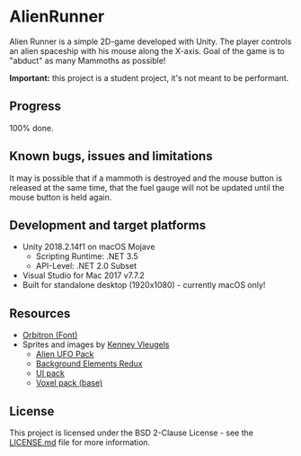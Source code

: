 # AlienRunner
Alien Runner is a simple 2D-game developed with Unity. The player controls an alien spaceship with his mouse along the X-axis. Goal of the game is to "abduct" as many Mammoths as possible!

**Important:** this project is a student project, it's not meant to be performant.

## Progress
100% done.

## Known bugs, issues and limitations
It may is possible that if a mammoth is destroyed and the mouse button is released at the same time, that the fuel gauge will not be updated until the mouse button is held again.

## Development and target platforms
* Unity 2018.2.14f1 on macOS Mojave
  * Scripting Runtime: .NET 3.5
  * API-Level: .NET 2.0 Subset
* Visual Studio for Mac 2017 v7.7.2
* Built for standalone desktop (1920x1080) - currently macOS only!

## Resources
* [Orbitron (Font)](https://fonts.google.com/specimen/Orbitron)
* Sprites and images by [Kenney Vleugels](https://www.kenney.nl)
  * [Alien UFO Pack](https://www.kenney.nl/assets/alien-ufo-pack)
  * [Background Elements Redux](https://www.kenney.nl/assets/background-elements-redux)
  * [UI pack](https://www.kenney.nl/assets/ui-pack)
  * [Voxel pack (base)](https://www.kenney.nl/assets/voxel-pack)

## License
This project is licensed under the BSD 2-Clause License - see the [LICENSE.md](LICENSE.md) file for more information.